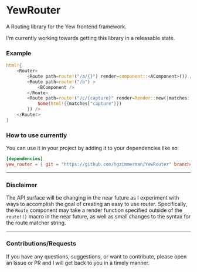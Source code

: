 # YewRouter
A Routing library for the Yew frontend framework.

I'm currently working towards getting this library in a releasable state.


### Example
```rust
html!{
    <Router>
        <Route path=route!("/a/{}") render=component::<AComponent>()) />
        <Route path=route!("/b") >
            <BComponent />
        </Route>
        <Route path=route!("/c/{capture}" render=Render::new(|matches: &Matches| {
            Some(html!{{matches["capture"}})
        }) />
    </Router>
}
```

### How to use currently
You can use it in your project by adding it to your dependencies like so:
```toml
[dependencies]
yew_router = { git = "https://github.com/hgzimmerman/YewRouter" branch="master" }
```
-----
### Disclaimer
The API surface will be changing in the near future as I experiment with ways to accomplish the goal of creating an easy to use router.
Specifically, the `Route` component may take a render function specified outside of the `route!()` macro in the near future, as well as small changes to the syntax for the route matcher string.

-----
### Contributions/Requests

If you have any questions, suggestions, or want to contribute, please open an Issue or PR and I will get back to you in a timely manner.
